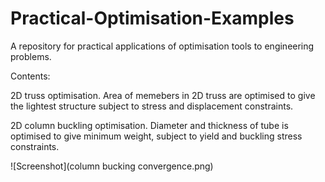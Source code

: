 # Practical-Optimisation-Examples
A repository for practical applications of optimisation tools to engineering problems.

Contents:

2D truss optimisation. Area of memebers in 2D truss are optimised to give the lightest structure subject to stress and displacement constraints.

2D column buckling optimisation. Diameter and thickness of tube is optimised to give minimum weight, subject to yield and buckling stress constraints.


![Screenshot](column bucking convergence.png)
